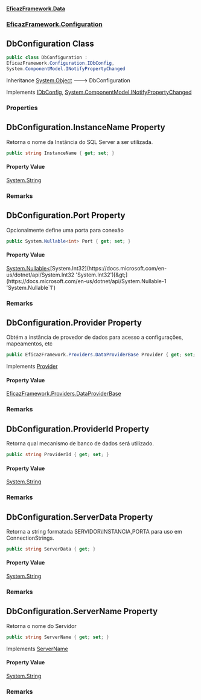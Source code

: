 #### [EficazFramework.Data](EficazFrameworkData.md 'EficazFramework Data')
### [EficazFramework.Configuration](EficazFrameworkData.md#EficazFramework.Configuration 'EficazFramework.Configuration')

## DbConfiguration Class

```csharp
public class DbConfiguration :
EficazFramework.Configuration.IDbConfig,
System.ComponentModel.INotifyPropertyChanged
```

Inheritance [System.Object](https://docs.microsoft.com/en-us/dotnet/api/System.Object 'System.Object') &#129106; DbConfiguration

Implements [IDbConfig](EficazFramework.Configuration/IDbConfig.md 'EficazFramework.Configuration.IDbConfig'), [System.ComponentModel.INotifyPropertyChanged](https://docs.microsoft.com/en-us/dotnet/api/System.ComponentModel.INotifyPropertyChanged 'System.ComponentModel.INotifyPropertyChanged')
### Properties

<a name='EficazFramework.Configuration.DbConfiguration.InstanceName'></a>

## DbConfiguration.InstanceName Property

Retorna o nome da Instância do SQL Server a ser utilizada.

```csharp
public string InstanceName { get; set; }
```

#### Property Value
[System.String](https://docs.microsoft.com/en-us/dotnet/api/System.String 'System.String')

### Remarks

<a name='EficazFramework.Configuration.DbConfiguration.Port'></a>

## DbConfiguration.Port Property

Opcionalmente define uma porta para conexão

```csharp
public System.Nullable<int> Port { get; set; }
```

#### Property Value
[System.Nullable&lt;](https://docs.microsoft.com/en-us/dotnet/api/System.Nullable-1 'System.Nullable`1')[System.Int32](https://docs.microsoft.com/en-us/dotnet/api/System.Int32 'System.Int32')[&gt;](https://docs.microsoft.com/en-us/dotnet/api/System.Nullable-1 'System.Nullable`1')

### Remarks

<a name='EficazFramework.Configuration.DbConfiguration.Provider'></a>

## DbConfiguration.Provider Property

Obtém a instância de provedor de dados para acesso a configurações, mapeamentos, etc

```csharp
public EficazFramework.Providers.DataProviderBase Provider { get; set; }
```

Implements [Provider](EficazFramework.Configuration/IDbConfig.md#EficazFramework.Configuration.IDbConfig.Provider 'EficazFramework.Configuration.IDbConfig.Provider')

#### Property Value
[EficazFramework.Providers.DataProviderBase](https://docs.microsoft.com/en-us/dotnet/api/EficazFramework.Providers.DataProviderBase 'EficazFramework.Providers.DataProviderBase')

### Remarks

<a name='EficazFramework.Configuration.DbConfiguration.ProviderId'></a>

## DbConfiguration.ProviderId Property

Retorna qual mecanismo de banco de dados será utilizado.

```csharp
public string ProviderId { get; set; }
```

#### Property Value
[System.String](https://docs.microsoft.com/en-us/dotnet/api/System.String 'System.String')

### Remarks

<a name='EficazFramework.Configuration.DbConfiguration.ServerData'></a>

## DbConfiguration.ServerData Property

Retorna a string formatada SERVIDOR\INSTANCIA,PORTA para uso em ConnectionStrings.

```csharp
public string ServerData { get; }
```

#### Property Value
[System.String](https://docs.microsoft.com/en-us/dotnet/api/System.String 'System.String')

### Remarks

<a name='EficazFramework.Configuration.DbConfiguration.ServerName'></a>

## DbConfiguration.ServerName Property

Retorna o nome do Servidor

```csharp
public string ServerName { get; set; }
```

Implements [ServerName](EficazFramework.Configuration/IDbConfig.md#EficazFramework.Configuration.IDbConfig.ServerName 'EficazFramework.Configuration.IDbConfig.ServerName')

#### Property Value
[System.String](https://docs.microsoft.com/en-us/dotnet/api/System.String 'System.String')

### Remarks